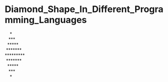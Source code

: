 # Diamond_Shape_In_Different_Programming_Languages

&nbsp;&nbsp;&nbsp;&nbsp;* <br />
&nbsp;&nbsp;&nbsp;*** <br />
&nbsp;&nbsp;***** <br />
&nbsp;******* <br />
********* <br />
&nbsp;******* <br />
&nbsp;&nbsp;***** <br />
&nbsp;&nbsp;&nbsp;*** <br />
&nbsp;&nbsp;&nbsp;&nbsp;* <br />
    
